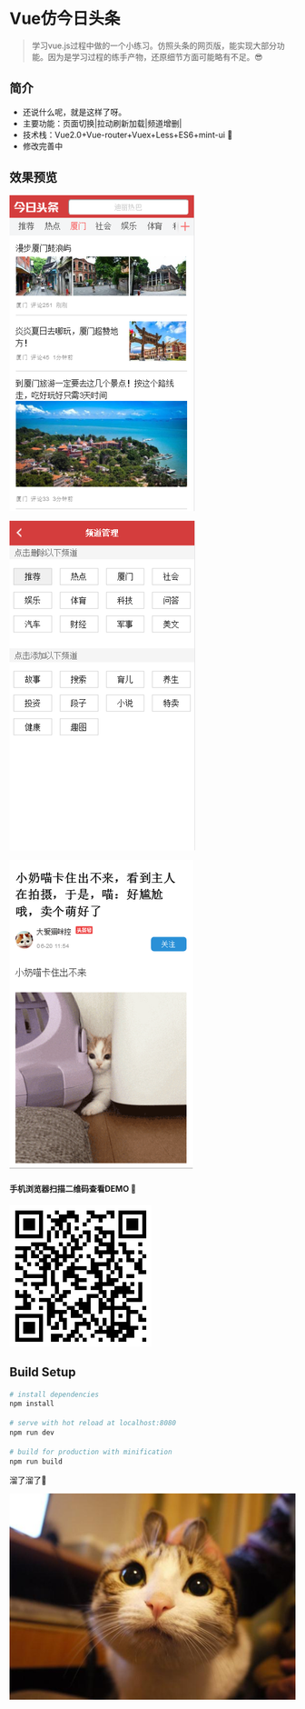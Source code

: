 # Vue仿今日头条

> 学习vue.js过程中做的一个小练习。仿照头条的网页版，能实现大部分功能。因为是学习过程的练手产物，还原细节方面可能略有不足。😎





## 简介

* 还说什么呢，就是这样了呀。
* 主要功能：页面切换|拉动刷新加载|频道增删|
* 技术栈：Vue2.0+Vue-router+Vuex+Less+ES6+mint-ui 🚀 
* 修改完善中






## 效果预览

![](static/预览1.png) 







![](static/预览2.png) 





![](static/预览3.png) 







#### 手机浏览器扫描二维码查看DEMO 🚀 





![DEMO](static/二维码.png)







## Build Setup

``` bash
# install dependencies
npm install

# serve with hot reload at localhost:8080
npm run dev

# build for production with minification
npm run build
```



溜了溜了👻

![](static/瓜皮.jpg)

